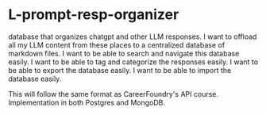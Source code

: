 # L-prompt-resp-organizer
database that organizes chatgpt and other LLM responses.  I want to offload all my LLM content from these places to a centralized database of markdown files.  I want to be able to search and navigate this database easily.  I want to be able to tag and categorize the responses easily.  I want to be able to export the database easily.  I want to be able to import the database easily.

This will follow the same format as CareerFoundry's API course.  Implementation in both Postgres and MongoDB.